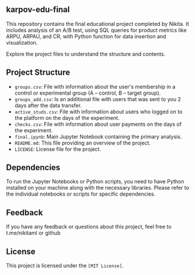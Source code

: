 ## karpov-edu-final
This repository contains the final educational project completed by Nikita. It includes analysis of an A/B test, using SQL queries for product metrics like ARPU, ARPAU, and CR, with Python function for data insertion and visualization.

Explore the project files to understand the structure and contents.

## Project Structure

- `groups.csv`: File with information about the user's membership in a control or experimental group (A – control, B – target group).
- `groups_add.csv`: Is an additional file with users that was sent to you 2 days after the data transfer.
- `active_studs.csv`: File with information about users who logged on to the platform on the days of the experiment.
- `checks.csv`: File with information about user payments on the days of the experiment.
- `final.ipynb`: Main Jupyter Notebook containing the primary analysis.
- `README.md`: This file providing an overview of the project.
- `LICENSE`: License file for the project.

## Dependencies

To run the Jupyter Notebooks or Python scripts, you need to have Python installed on your machine along with the necessary libraries. Please refer to the individual notebooks or scripts for specific dependencies.

## Feedback

If you have any feedback or questions about this project, feel free to t.me/nikitaml or github

## License

This project is licensed under the `[MIT License]`.
